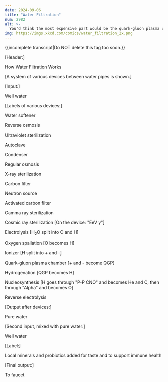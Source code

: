 ```yaml
---
date: 2024-09-06
title: "Water Filtration"
num: 2982
alt: >-
  You'd think the most expensive part would be the quark-gluon plasma chamber, but it's actually usually the tube to the top of the atmosphere to carry the cosmic rays down.
img: https://imgs.xkcd.com/comics/water_filtration_2x.png
---
```

{{incomplete transcript|Do NOT delete this tag too soon.}}

[Header:]

How Water Filtration Works

[A system of various devices between water pipes is shown.]

[Input:]

Well water

[Labels of various devices:]

Water softener

Reverse osmosis

Ultraviolet sterilization

Autoclave

Condenser

Regular osmosis

X-ray sterilization

Carbon filter

Neutron source

Activated carbon filter

Gamma ray sterilization

Cosmic ray sterilization [On the device: "EeV γ"]

Electrolysis [H<sub>2</sub>O split into O and H]

Oxygen spallation [O becomes H]

Ionizer [H split into + and -]

Quark-gluon plasma chamber [+ and - become QGP]

Hydrogenation [QGP becomes H]

Nucleosynthesis [H goes through "P-P CNO" and becomes He and C, then through "Alpha" and becomes O]

Reverse electrolysis

[Output after devices:]

Pure water

[Second input, mixed with pure water:]

Well water

[Label:]

Local minerals and probiotics added for taste and to support immune health

[Final output:]

To faucet